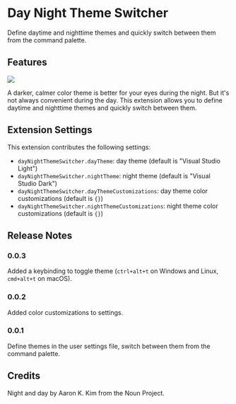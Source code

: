 # Day Night Theme Switcher

Define daytime and nighttime themes and quickly switch between them from the command palette.

## Features

![](https://media.giphy.com/media/4Nk6EGaAnNeVi/giphy.gif)

A darker, calmer color theme is better for your eyes during the night. But it's not always convenient during the day. This extension allows you to define daytime and nighttime themes and quickly switch between them.

## Extension Settings

This extension contributes the following settings:

* `dayNightThemeSwitcher.dayTheme`: day theme (default is "Visual Studio Light")
* `dayNightThemeSwitcher.nightTheme`: night theme (default is "Visual Studio Dark")
* `dayNightThemeSwitcher.dayThemeCustomizations`: day theme color customizations (default is `{}`)
* `dayNightThemeSwitcher.nightThemeCustomizations`: night theme color customizations (default is `{}`)

## Release Notes

### 0.0.3

Added a keybinding to toggle theme (`ctrl+alt+t` on Windows and Linux, `cmd+alt+t` on macOS).

### 0.0.2
Added color customizations to settings.

### 0.0.1

Define themes in the user settings file, switch between them from the command palette.

## Credits

Night and day by Aaron K. Kim from the Noun Project.